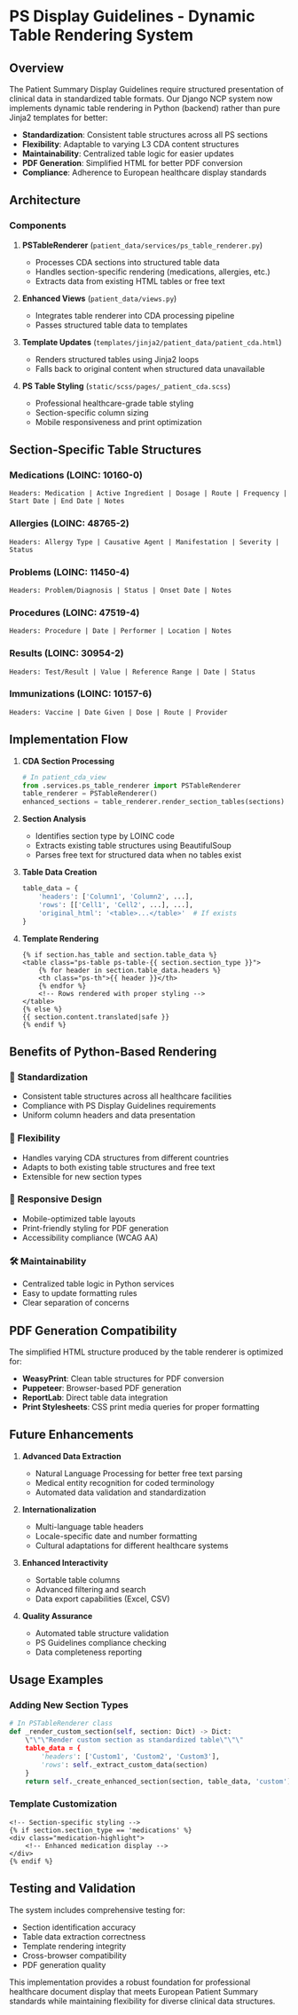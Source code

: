 # PS Display Guidelines - Dynamic Table Rendering System

## Overview

The Patient Summary Display Guidelines require structured presentation of clinical data in standardized table formats. Our Django NCP system now implements dynamic table rendering in Python (backend) rather than pure Jinja2 templates for better:

- **Standardization**: Consistent table structures across all PS sections
- **Flexibility**: Adaptable to varying L3 CDA content structures
- **Maintainability**: Centralized table logic for easier updates
- **PDF Generation**: Simplified HTML for better PDF conversion
- **Compliance**: Adherence to European healthcare display standards

## Architecture

### Components

1. **PSTableRenderer** (`patient_data/services/ps_table_renderer.py`)
   - Processes CDA sections into structured table data
   - Handles section-specific rendering (medications, allergies, etc.)
   - Extracts data from existing HTML tables or free text

2. **Enhanced Views** (`patient_data/views.py`)
   - Integrates table renderer into CDA processing pipeline
   - Passes structured table data to templates

3. **Template Updates** (`templates/jinja2/patient_data/patient_cda.html`)
   - Renders structured tables using Jinja2 loops
   - Falls back to original content when structured data unavailable

4. **PS Table Styling** (`static/scss/pages/_patient_cda.scss`)
   - Professional healthcare-grade table styling
   - Section-specific column sizing
   - Mobile responsiveness and print optimization

## Section-Specific Table Structures

### Medications (LOINC: 10160-0)

```
Headers: Medication | Active Ingredient | Dosage | Route | Frequency | Start Date | End Date | Notes
```

### Allergies (LOINC: 48765-2)

```
Headers: Allergy Type | Causative Agent | Manifestation | Severity | Status
```

### Problems (LOINC: 11450-4)

```
Headers: Problem/Diagnosis | Status | Onset Date | Notes
```

### Procedures (LOINC: 47519-4)

```
Headers: Procedure | Date | Performer | Location | Notes
```

### Results (LOINC: 30954-2)

```
Headers: Test/Result | Value | Reference Range | Date | Status
```

### Immunizations (LOINC: 10157-6)

```
Headers: Vaccine | Date Given | Dose | Route | Provider
```

## Implementation Flow

1. **CDA Section Processing**

   ```python
   # In patient_cda_view
   from .services.ps_table_renderer import PSTableRenderer
   table_renderer = PSTableRenderer()
   enhanced_sections = table_renderer.render_section_tables(sections)
   ```

2. **Section Analysis**
   - Identifies section type by LOINC code
   - Extracts existing table structures using BeautifulSoup
   - Parses free text for structured data when no tables exist

3. **Table Data Creation**

   ```python
   table_data = {
       'headers': ['Column1', 'Column2', ...],
       'rows': [['Cell1', 'Cell2', ...], ...],
       'original_html': '<table>...</table>'  # If exists
   }
   ```

4. **Template Rendering**

   ```jinja2
   {% if section.has_table and section.table_data %}
   <table class="ps-table ps-table-{{ section.section_type }}">
       {% for header in section.table_data.headers %}
       <th class="ps-th">{{ header }}</th>
       {% endfor %}
       <!-- Rows rendered with proper styling -->
   </table>
   {% else %}
   {{ section.content.translated|safe }}
   {% endif %}
   ```

## Benefits of Python-Based Rendering

### 🎯 **Standardization**

- Consistent table structures across all healthcare facilities
- Compliance with PS Display Guidelines requirements
- Uniform column headers and data presentation

### 🔧 **Flexibility**

- Handles varying CDA structures from different countries
- Adapts to both existing table structures and free text
- Extensible for new section types

### 📱 **Responsive Design**

- Mobile-optimized table layouts
- Print-friendly styling for PDF generation
- Accessibility compliance (WCAG AA)

### 🛠️ **Maintainability**

- Centralized table logic in Python services
- Easy to update formatting rules
- Clear separation of concerns

## PDF Generation Compatibility

The simplified HTML structure produced by the table renderer is optimized for:

- **WeasyPrint**: Clean table structures for PDF conversion
- **Puppeteer**: Browser-based PDF generation
- **ReportLab**: Direct table data integration
- **Print Stylesheets**: CSS print media queries for proper formatting

## Future Enhancements

1. **Advanced Data Extraction**
   - Natural Language Processing for better free text parsing
   - Medical entity recognition for coded terminology
   - Automated data validation and standardization

2. **Internationalization**
   - Multi-language table headers
   - Locale-specific date and number formatting
   - Cultural adaptations for different healthcare systems

3. **Enhanced Interactivity**
   - Sortable table columns
   - Advanced filtering and search
   - Data export capabilities (Excel, CSV)

4. **Quality Assurance**
   - Automated table structure validation
   - PS Guidelines compliance checking
   - Data completeness reporting

## Usage Examples

### Adding New Section Types

```python
# In PSTableRenderer class
def _render_custom_section(self, section: Dict) -> Dict:
    \"\"\"Render custom section as standardized table\"\"\"
    table_data = {
        'headers': ['Custom1', 'Custom2', 'Custom3'],
        'rows': self._extract_custom_data(section)
    }
    return self._create_enhanced_section(section, table_data, 'custom')
```

### Template Customization

```jinja2
<!-- Section-specific styling -->
{% if section.section_type == 'medications' %}
<div class="medication-highlight">
    <!-- Enhanced medication display -->
</div>
{% endif %}
```

## Testing and Validation

The system includes comprehensive testing for:

- Section identification accuracy
- Table data extraction correctness
- Template rendering integrity
- Cross-browser compatibility
- PDF generation quality

This implementation provides a robust foundation for professional healthcare document display that meets European Patient Summary standards while maintaining flexibility for diverse clinical data structures.
